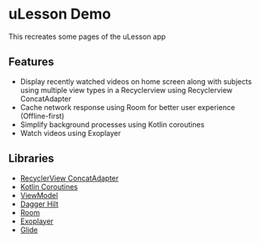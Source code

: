 
# uLesson Demo

This recreates some pages of the uLesson app


## Features
* Display recently watched videos on home screen along with subjects using multiple view types in a Recyclerview using Recyclerview ConcatAdapter
* Cache network response using Room for better user experience (Offline-first)
* Simplify background processes using Kotlin coroutines
* Watch videos using Exoplayer

## Libraries
*   [RecyclerView ConcatAdapter](https://developer.android.com/reference/androidx/recyclerview/widget/ConcatAdapter)
*   [Kotlin Coroutines](https://github.com/Kotlin/kotlinx.coroutines)
*   [ViewModel](https://developer.android.com/topic/libraries/architecture/viewmodel)
*   [Dagger Hilt](https://dagger.dev/hilt)
*   [Room](https://developer.android.com/training/data-storage/room)
*   [Exoplayer](https://exoplayer.dev/)
*   [Glide](http://bumptech.github.io/glide/)